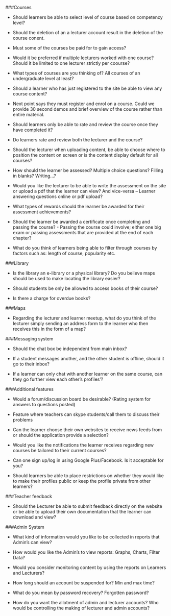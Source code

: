 
###Courses  

- Should learners be able to select level of course based on competency level?

- Should the deletion of an a lecturer account result in the deletion of the course conent.

- Must some of the courses be paid for to gain access?

- Would it be preferred if multiple lecturers worked with one course? Should it be limited to one lecturer strictly per coourse?

- What types of courses are you thinking of? All courses of an undergraduate level at least?

- Should a learner who has just registered to the site be able to view any course content?  
- Next point says they must register and enrol on a course.  Could we provide 30 second demos and brief overview of the course rather     than entire material. 

- Should learners only be able to rate and review the course once they have completed it?

- Do learners rate and review both the lecturer and the course?

- Should the lecturer when uploading content, be able to choose where to position the content on screen or is the content display         default for all courses?

- How should the learner be assessed? Multiple choice questions? Filling in blanks? Writing…?

- Would you like the lecturer to be able to write the assessment on the site or upload a pdf that the learner can view? And vice-versa –   Learner answering questions online or pdf upload?

- What types of rewards should the learner be awarded for their assessment achievements?

- Should the learner be awarded a certificate once completing and passing the course? - 	Passing the course could involve; either one     big exam or passing assessments that are provided at the end of each chapter?

- What do you think of learners being able to filter through courses by factors such as: length of course, popularity etc.

###Library 

- Is the library an e-library or a physical library? Do you believe maps should be used to make locating the library easier?

- Should students be only be allowed to access books of their course?

- Is there a charge for overdue books?
 
###Maps 

- Regarding the lecturer and learner meetup, what do you think of the lecturer simply sending an address form to the learner who then     receives this in the form of a map?

###Messaging system  

- Should the chat box be independent from main inbox?

- If a student messages another, and the other student is offline, should it go to their inbox?

- If a learner can only chat with another learner on the same course, can they go further view each other’s profiles’?

###Additional features 

- Would a forum/discussion board be desirable? (Rating system for answers to questions posted)

- Feature where teachers can skype students/call them to discuss their problems

- Can the learner choose their own websites to receive news feeds from or should the application provide a selection?

- Would you like the notifications the learner receives regarding new courses be tailored to their current courses?

- Can one sign up/log in using Google Plus/Facebook. Is it acceptable for you?

- Should learners be able to place restrictions on whether they would like to make their profiles public or keep the profile private from other learners?

###Teacher feedback

- Should the Lecturer be able to submit feedback directly on the website or be able to upload their own documentation that the learner can download and view?

###Admin System

- What kind of information would you like to be collected in reports that Admin’s can view?

- How would you like the Admin’s to view reports: Graphs, Charts, Filter Data?

- Would you consider monitoring content by using the reports on Learners and Lecturers?

- How long should an account be suspended for? Min and max time?

- What do you mean by password recovery? Forgotten password? 

- How do you want the allotment of admin and lecturer accounts? Who would be controlling the making of lecturer and admin accounts?
